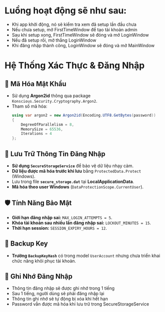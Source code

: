 # Luồng hoạt động sẽ như sau:
- Khi app khởi động, nó sẽ kiểm tra xem đã setup lần đầu chưa
- Nếu chưa setup, mở FirstTimeWindow để tạo tài khoản admin
- Sau khi setup xong, FirstTimeWindow sẽ đóng và mở LoginWindow
- Nếu đã setup rồi, mở thẳng LoginWindow
- Khi đăng nhập thành công, LoginWindow sẽ đóng và mở MainWindow

# Hệ Thống Xác Thực & Đăng Nhập

## 🔐 Mã Hóa Mật Khẩu
- Sử dụng **Argon2id** thông qua package `Konscious.Security.Cryptography.Argon2`.
- Tham số mã hóa:
  ```csharp
  using var argon2 = new Argon2id(Encoding.UTF8.GetBytes(password))
  {
      DegreeOfParallelism = 8,
      MemorySize = 65536,
      Iterations = 4
  };
  ```

## 🔏 Lưu Trữ Thông Tin Đăng Nhập
- **Sử dụng `SecureStorageService`** để bảo vệ dữ liệu nhạy cảm.
- **Dữ liệu được mã hóa trước khi lưu** bằng `ProtectedData.Protect` (Windows).
- Lưu trong file **`secure_storage.dat`** tại **LocalApplicationData**.
- **Mã hóa theo user Windows** (`DataProtectionScope.CurrentUser`).

## 🛡️ Tính Năng Bảo Mật
- **Giới hạn đăng nhập sai:** `MAX_LOGIN_ATTEMPTS = 5`.
- **Khóa tài khoản sau nhiều lần đăng nhập sai:** `LOCKOUT_MINUTES = 15`.
- **Thời hạn session:** `SESSION_EXPIRY_HOURS = 12`.

## 🔑 Backup Key
- **Trường `BackupKeyHash`** có trong model `UserAccount` nhưng chưa triển khai chức năng khôi phục tài khoản.

## 💾 Ghi Nhớ Đăng Nhập
- Thông tin đăng nhập sẽ được ghi nhớ trong 1 tiếng
- Sau 1 tiếng, người dùng sẽ phải đăng nhập lại
- Thông tin ghi nhớ sẽ tự động bị xóa khi hết hạn
- Password vẫn được mã hóa khi lưu trữ trong SecureStorageService

